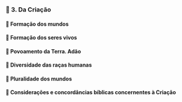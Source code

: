### 📑 3. Da Criação
#### 📃 Formação dos mundos
#### 📃 Formação dos seres vivos
#### 📃 Povoamento da Terra. Adão
#### 📃 Diversidade das raças humanas
#### 📃 Pluralidade dos mundos
#### 📃 Considerações e concordâncias bíblicas concernentes à Criação
